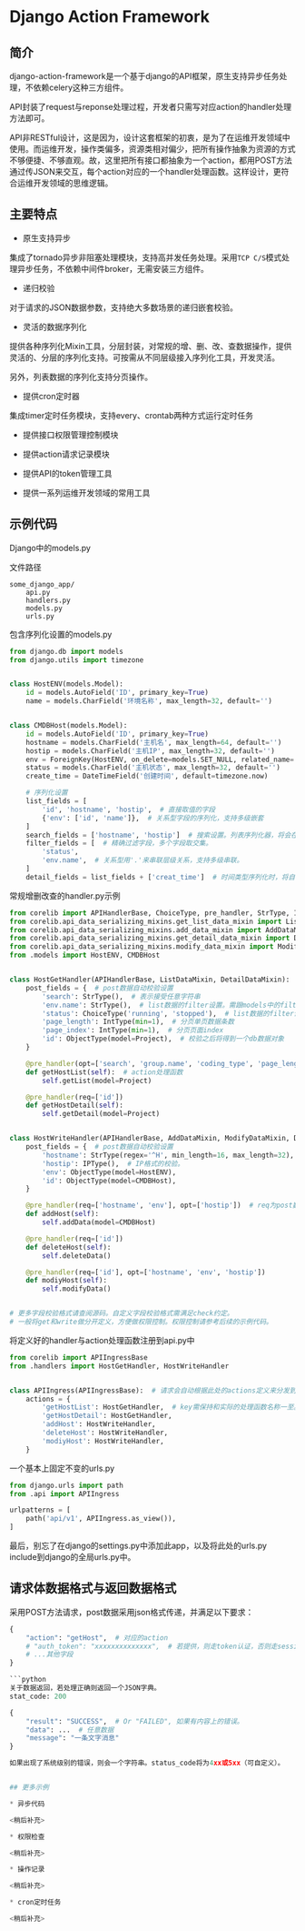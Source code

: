# Django Action Framework

## 简介

django-action-framework是一个基于django的API框架，原生支持异步任务处理，不依赖celery这种三方组件。

API封装了request与reponse处理过程，开发者只需写对应action的handler处理方法即可。

API非RESTful设计，这是因为，设计这套框架的初衷，是为了在运维开发领域中使用。而运维开发，操作类偏多，资源类相对偏少，把所有操作抽象为资源的方式不够便捷、不够直观。故，这里把所有接口都抽象为一个action，都用POST方法通过传JSON来交互，每个action对应的一个handler处理函数。这样设计，更符合运维开发领域的思维逻辑。

## 主要特点

* 原生支持异步

集成了tornado异步非阻塞处理模块，支持高并发任务处理。采用`TCP C/S`模式处理异步任务，不依赖中间件broker，无需安装三方组件。

* 递归校验

对于请求的JSON数据参数，支持绝大多数场景的递归嵌套校验。

* 灵活的数据序列化

提供各种序列化Mixin工具，分层封装，对常规的增、删、改、查数据操作，提供灵活的、分层的序列化支持。可按需从不同层级接入序列化工具，开发灵活。

另外，列表数据的序列化支持分页操作。

* 提供cron定时器

集成timer定时任务模块，支持every、crontab两种方式运行定时任务

* 提供接口权限管理控制模块

* 提供action请求记录模块

* 提供API的token管理工具

* 提供一系列运维开发领域的常用工具

## 示例代码

Django中的models.py

文件路径

```script
some_django_app/
    api.py
    handlers.py
    models.py
    urls.py
```

包含序列化设置的models.py

```python
from django.db import models
from django.utils import timezone


class HostENV(models.Model):
    id = models.AutoField('ID', primary_key=True)
    name = models.CharField('环境名称', max_length=32, default='')


class CMDBHost(models.Model):
    id = models.AutoField('ID', primary_key=True)
    hostname = models.CharField('主机名', max_length=64, default='')
    hostip = models.CharField('主机IP', max_length=32, default='')
    env = ForeignKey(HostENV, on_delete=models.SET_NULL, related_name='hosts', null=True)
    status = models.CharField('主机状态', max_length=32, default='')
    create_time = DateTimeField('创建时间', default=timezone.now)

    # 序列化设置
    list_fields = [
        'id', 'hostname', 'hostip',  # 直接取值的字段
        {'env': ['id', 'name']},  # 关系型字段的序列化，支持多级嵌套
    ]
    search_fields = ['hostname', 'hostip']  # 搜索设置。列表序列化器，将会在这两个字段中做模糊搜索，取并集。
    filter_fields = [  # 精确过滤字段，多个字段取交集。
        'status',
        'env.name',  # 关系型用'.'来串联层级关系，支持多级串联。
    ]
    detail_fields = list_fields + ['creat_time']  # 时间类型序列化时，将自动转换为对应格式的字符串，默认格式'%F %T'，支持自定义。

```

常规增删改查的handler.py示例

```python
from corelib import APIHandlerBase, ChoiceType, pre_handler, StrType, IntType, ObjectType, IPType
from corelib.api_data_serializing_mixins.get_list_data_mixin import ListDataMixin
from corelib.api_data_serializing_mixins.add_data_mixin import AddDataMixin
from corelib.api_data_serializing_mixins.get_detail_data_mixin import DetailDataMixin
from corelib.api_data_serializing_mixins.modify_data_mixin import ModifyDataMixin
from .models import HostENV, CMDBHost


class HostGetHandler(APIHandlerBase, ListDataMixin, DetailDataMixin):
    post_fields = {  # post数据自动校验设置
        'search': StrType(),  # 表示接受任意字符串
        'env.name': StrType(),  # list数据的filter设置。需跟models中的filter_fields保持一致。
        'status': ChoiceType('running', 'stopped'),  # list数据的filter设置。只能传递这两个值之一，否则校验返回失败
        'page_length': IntType(min=1),  # 分页单页数据条数
        'page_index': IntType(min=1),  # 分页页面index
        'id': ObjectType(model=Project),  # 校验之后将得到一个db数据对象
    }

    @pre_handler(opt=['search', 'group.name', 'coding_type', 'page_length', 'page_index'])
    def getHostList(self):  # action处理函数
        self.getList(model=Project)

    @pre_handler(req=['id'])
    def getHostDetail(self):
        self.getDetail(model=Project)


class HostWriteHandler(APIHandlerBase, AddDataMixin, ModifyDataMixin, DetailDataMixin):
    post_fields = {  # post数据自动校验设置
        'hostname': StrType(regex='^H', min_length=16, max_length=32),  # 必须以H开头，长度介于16到32的字符串
        'hostip': IPType(),  # IP格式的校验。
        'env': ObjectType(model=HostENV),
        'id': ObjectType(model=CMDBHost),
    }

    @pre_handler(req=['hostname', 'env'], opt=['hostip'])  # req为post数据中必须提供的字段，opt为可选。不在这两个列表中的字段，将被自动忽略。
    def addHost(self):
        self.addData(model=CMDBHost)

    @pre_handler(req=['id'])
    def deleteHost(self):
        self.deleteData()

    @pre_handler(req=['id'], opt=['hostname', 'env', 'hostip'])
    def modiyHost(self):
        self.modifyData()


# 更多字段校验格式请查阅源码。自定义字段校验格式需满足check约定。
# 一般将get和write做分开定义，方便做权限控制。权限控制请参考后续的示例代码。

```

将定义好的handler与action处理函数注册到api.py中

```python
from corelib import APIIngressBase
from .handlers import HostGetHandler, HostWriteHandler


class APIIngress(APIIngressBase):  # 请求会自动根据此处的actions定义来分发到handler
    actions = {
        'getHostList': HostGetHandler,  # key需保持和实际的处理函数名称一至。
        'getHostDetail': HostGetHandler,
        'addHost': HostWriteHandler,
        'deleteHost': HostWriteHandler,
        'modiyHost': HostWriteHandler,
    }

```

一个基本上固定不变的urls.py

```python
from django.urls import path
from .api import APIIngress

urlpatterns = [
    path('api/v1', APIIngress.as_view()),
]

```

最后，别忘了在django的settings.py中添加此app，以及将此处的urls.py include到django的全局urls.py中。

## 请求体数据格式与返回数据格式

采用POST方法请求，post数据采用json格式传递，并满足以下要求：

```python
{
    "action": "getHost",  # 对应的action
    # "auth_token": "xxxxxxxxxxxxxx",  # 若提供，则走token认证，否则走session认证。
    # ...其他字段
}

```python
关于数据返回，若处理正确则返回一个JSON字典。
stat_code: 200

{
    "result": "SUCCESS",  # Or "FAILED", 如果有内容上的错误。
    "data": ...  # 任意数据
    "message": "一条文字消息"
}

如果出现了系统级别的错误，则会一个字符串。status_code将为4xx或5xx（可自定义）。


## 更多示例

* 异步代码

<稍后补充>

* 权限检查

<稍后补充>

* 操作记录

<稍后补充>

* cron定时任务

<稍后补充>

